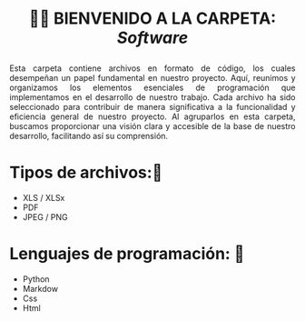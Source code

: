# <p align="center">🧑‍💻 BIENVENIDO A LA CARPETA: *Software*</p>
<p align="justify">
Esta carpeta contiene archivos en formato de código, los cuales desempeñan un papel fundamental en nuestro proyecto. Aquí, reunimos y organizamos los elementos esenciales de programación que implementamos en el desarrollo de nuestro trabajo. Cada archivo ha sido seleccionado para contribuir de manera significativa a la funcionalidad y eficiencia general de nuestro proyecto. Al agruparlos en esta carpeta, buscamos proporcionar una visión clara y accesible de la base de nuestro desarrollo, facilitando así su comprensión.
</p>


# Tipos de archivos:📓
   - XLS / XLSx
   - PDF
   - JPEG / PNG

# Lenguajes de programación: 📑
   - Python
   - Markdow
   - Css
   - Html
